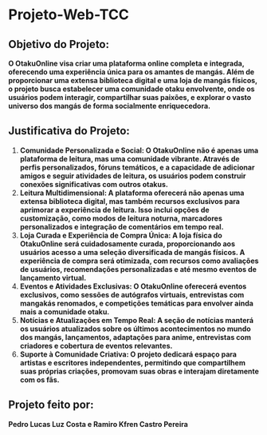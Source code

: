 # Projeto-Web-TCC
 
## **Objetivo do Projeto:**

**O OtakuOnline visa criar uma plataforma online completa e integrada, oferecendo uma experiência única para os amantes de mangás. Além de proporcionar uma extensa biblioteca digital e uma loja de mangás físicos, o projeto busca estabelecer uma comunidade otaku envolvente, onde os usuários podem interagir, compartilhar suas paixões, e explorar o vasto universo dos mangás de forma socialmente enriquecedora.**

## **Justificativa do Projeto:**

1. **Comunidade Personalizada e Social: O OtakuOnline não é apenas uma plataforma de leitura, mas uma comunidade vibrante. Através de perfis personalizados, fóruns temáticos, e a capacidade de adicionar amigos e seguir atividades de leitura, os usuários podem construir conexões significativas com outros otakus.**
2. **Leitura Multidimensional: A plataforma oferecerá não apenas uma extensa biblioteca digital, mas também recursos exclusivos para aprimorar a experiência de leitura. Isso inclui opções de customização, como modos de leitura noturna, marcadores personalizados e integração de comentários em tempo real.**
3. **Loja Curada e Experiência de Compra Única: A loja física do OtakuOnline será cuidadosamente curada, proporcionando aos usuários acesso a uma seleção diversificada de mangás físicos. A experiência de compra será otimizada, com recursos como avaliações de usuários, recomendações personalizadas e até mesmo eventos de lançamento virtual.**
4. **Eventos e Atividades Exclusivas: O OtakuOnline oferecerá eventos exclusivos, como sessões de autógrafos virtuais, entrevistas com mangakás renomados, e competições temáticas para envolver ainda mais a comunidade otaku.**
5. **Notícias e Atualizações em Tempo Real: A seção de notícias manterá os usuários atualizados sobre os últimos acontecimentos no mundo dos mangás, lançamentos, adaptações para anime, entrevistas com criadores e cobertura de eventos relevantes.**
6. **Suporte à Comunidade Criativa: O projeto dedicará espaço para artistas e escritores independentes, permitindo que compartilhem suas próprias criações, promovam suas obras e interajam diretamente com os fãs.**


## **Projeto feito por:**
**Pedro Lucas Luz Costa e Ramiro Kfren Castro Pereira**
